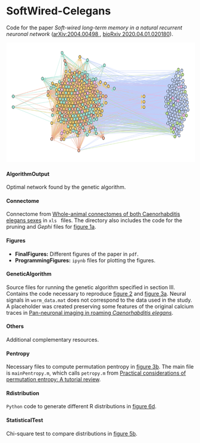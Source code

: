 # SoftWired-Celegans
Code for the paper *Soft-wired long-term memory in a natural recurrent neuronal network* ([arXiv:2004.00498
](https://arxiv.org/abs/2004.00498), [bioRxiv 2020.04.01.020180](https://www.biorxiv.org/content/10.1101/2020.04.01.020180v1.abstract)).

<p align="center">
    <img width="750" height="320"src="Others/graph.png">
</p>


#### AlgorithmOutput

Optimal network found by the genetic algorithm. 

#### Connectome

Connectome from [Whole-animal connectomes of both Caenorhabditis elegans sexes](https://www.nature.com/articles/s41586-019-1352-7) in `xls ` files. The directory also includes the code for the pruning and *Gephi* files for <u>figure 1a</u>.

#### Figures

- **FinalFigures:** Different figures of the paper in `pdf`.
- **ProgrammingFigures:** `ipynb` files for plotting the figures.

#### GeneticAlgorithm

Source files for running the genetic algorithm specified in section III. Contains the code necessary to reproduce <u>figure 2</u> and <u>figure 3a</u>. Neural signals in `worm_data.mat` does not correspond to the data used in the study. A placeholder was created preserving some features of the original calcium traces in [Pan-neuronal imaging in roaming *Caenorhabditis elegans*](https://www.pnas.org/content/113/8/E1082.long).

#### Others

Additional complementary resources.

#### Pentropy

Necessary files to compute permutation pentropy in <u>figure 3b</u>.  The main file is `mainPentropy.m`, which calls `petropy.m` from [Practical considerations of permutation entropy: A tutorial review](https://link.springer.com/article/10.1140/epjst/e2013-01862-7).

#### Rdistribution

`Python` code to generate different R distributions in <u>figure 6d</u>.

#### StatisticalTest

Chi-square test to compare distributions in <u>figure 5b</u>.







